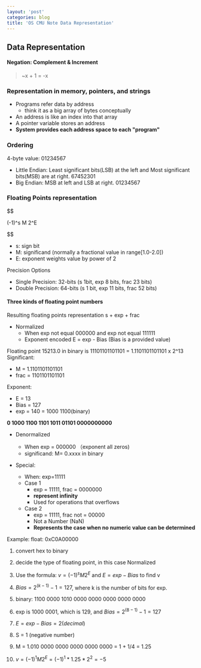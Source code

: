 ```yaml
---
layout: 'post'
categories: blog
title: 'OS CMU Note Data Representation' 
---
```


## Data Representation

#### Negation: Complement & Increment

> ~x + 1 = -x

### Representation in memory, pointers, and strings

* Programs refer data by address
  * think it as a big array of bytes conceptually
* An address is like an index into that array
* A pointer variable stores an address
* **System provides each address space to each "program"**

### Ordering

4-byte value: 01234567

* Little Endian: Least significant bits(LSB) at the left and Most significant bits(MSB) are at right. 67452301
* Big Endian: MSB at left and LSB at right. 01234567

### Floating Points representation

$$

(-1)^s M 2^E

$$

* s: sign bit
* M: significand (normally a fractional value in range[1.0-2.0])
* E: exponent weights value by power of 2

Precision Options

* Single Precision: 32-bits (s 1bit, exp 8 bits, frac 23 bits)
* Double Precision: 64-bits (s 1 bit, exp 11 bits, frac 52 bits)

#### Three kinds of floating point numbers

Resulting floating points representation s + exp + frac

* Normalized
  * When exp not equal 000000 and exp not equal 111111
  * Exponent encoded E = exp - Bias (Bias is a provided value)

Floating point 15213.0 in binary is 11101101101101 = 1.1101101101101 x 2^13
Significant: 

* M =   1.1101101101101 
* frac = 1101101101101 

Exponent: 

* E = 13
* Bias = 127
* exp = 140 = 1000 1100(binary)

**0 1000 1100 1101 1011 01101 0000000000**

* Denormalized
  * When exp = 000000 （exponent all zeros)
  * significand: M= 0.xxxx in binary
  
* Special:
  * When: exp=11111
  * Case 1 
    * exp = 11111, frac = 0000000
    * **represent infinity**
    * Used for operations that overflows
  * Case 2
    * exp = 11111, frac not = 00000
    * Not a Number (NaN)
    * **Represents the case when no numeric value can be determined**

Example: float: 0xC0A00000

1. convert hex to binary
2. decide the type of floating point, in this case Normalized
3. Use the formula: $v = (-1)^s M 2^E$ and  $E= exp - Bias$ to find v
4. $Bias = 2^(k-1) - 1 = 127$, where k is the number of bits for exp.

1. binary: 1100 0000 1010 0000 0000 0000 0000 0000
2. exp is 1000 0001, which is 129, and $Bias = 2^(8-1)-1=127$ 
3. $E = exp - Bias = 2 (decimal)$
4. S = 1 (negative number)
5. M = 1.010 0000 0000 0000 0000 0000 = 1 + 1/4 = 1.25
6. $v = (-1)^1 M 2^E = (-1)^1 * 1.25 * 2^2 = -5$